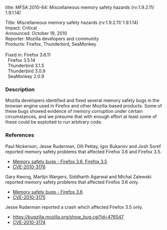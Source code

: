 title: MFSA 2010-64: Miscellaneous memory safety hazards (rv:1.9.2.11/ 1.9.1.14)

<p>
<span class="label">Title:</span>      Miscellaneous memory safety hazards (rv:1.9.2.11/ 1.9.1.14)<br/>
<span class="label">Impact:</span>     Critical<br/>
<span class="label">Announced:</span>  October 19, 2010<br/>
<span class="label">Reporter:</span>   Mozilla developers and community<br/>
<span class="label">Products:</span>   Firefox, Thunderbird, SeaMonkey<br/>
<br/>
<span class="label">Fixed in:</span>   Firefox 3.6.11<br/>
<span class="label">&#160;</span>      Firefox 3.5.14<br/>
<span class="label">&#160;</span>      Thunderbird 3.1.5<br/>
<span class="label">&#160;</span>      Thunderbird 3.0.9<br/>
<span class="label">&#160;</span>      SeaMonkey 2.0.9<br/>
</p>


<h3>Description</h3>

<p>Mozilla developers identified and fixed several memory safety bugs
in the browser engine used in Firefox and other Mozilla-based
products. Some of these bugs showed evidence of memory corruption
under certain circumstances, and we presume that with enough effort at
least some of these could be exploited to run arbitrary code.</p>

<h3>References</h3>

<p>Paul Nickerson, Jesse Ruderman, Olli Pettay, Igor Bukanov and Josh
Soref reported memory safety problems that affected Firefox 3.6 and
Firefox 3.5.</p>
<ul>
  <li><a href="https://bugzilla.mozilla.org/buglist.cgi?bug_id=509075,559344,566141,568073,568303,580151,583957,594760">Memory safety bugs - Firefox 3.6, Firefox 3.5</a></li>
  <li><a class="ex-ref" href="http://cve.mitre.org/cgi-bin/cvename.cgi?name=CVE-2010-3176">CVE-2010-3176</a></li>
</ul>

<p>Gary Kwong, Martijn Wargers, Siddharth Agarwal and Michal Zalewski
reported memory safety problems that affected Firefox 3.6 only.</p>
<ul>
  <li><a href="https://bugzilla.mozilla.org/buglist.cgi?bug_id=554670,590291,590116">Memory safety bugs - Firefox 3.6</a></li>
  <li><a class="ex-ref" href="http://cve.mitre.org/cgi-bin/cvename.cgi?name=CVE-2010-3175">CVE-2010-3175</a></li>
</ul>

<p>Jesse Ruderman reported a crash which affected Firefox 3.5 only.</p>
<ul>
  <li><a href="https://bugzilla.mozilla.org/show_bug.cgi?id=476547">https://bugzilla.mozilla.org/show_bug.cgi?id=476547</a></li>
  <li><a class="ex-ref" href="http://cve.mitre.org/cgi-bin/cvename.cgi?name=CVE-2010-3174">CVE-2010-3174</a></li>
</ul>





